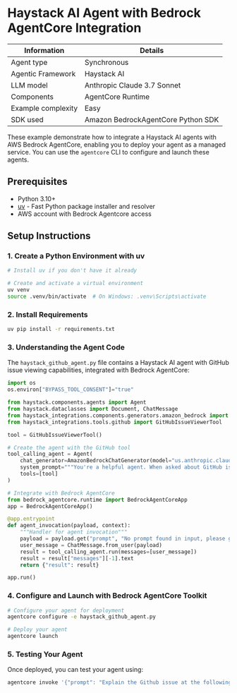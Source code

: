 # Haystack AI Agent with Bedrock AgentCore Integration

| Information         | Details                                                                      |
|---------------------|------------------------------------------------------------------------------|
| Agent type          | Synchronous                                                                 |
| Agentic Framework   | Haystack AI                                                                    |
| LLM model           | Anthropic Claude 3.7 Sonnet                                                     |
| Components          | AgentCore Runtime                                |
| Example complexity  | Easy                                                                 |
| SDK used            | Amazon BedrockAgentCore Python SDK                                           |

These example demonstrate how to integrate a Haystack AI agents with AWS Bedrock AgentCore, enabling you to deploy your agent as a managed service. You can use the `agentcore` CLI to configure and launch these agents. 

## Prerequisites

- Python 3.10+
- [uv](https://github.com/astral-sh/uv) - Fast Python package installer and resolver
- AWS account with Bedrock Agentcore access

## Setup Instructions

### 1. Create a Python Environment with uv

```bash
# Install uv if you don't have it already

# Create and activate a virtual environment
uv venv
source .venv/bin/activate  # On Windows: .venv\Scripts\activate
```

### 2. Install Requirements

```bash
uv pip install -r requirements.txt
```

### 3. Understanding the Agent Code

The `haystack_github_agent.py` file contains a Haystack AI agent with GitHub issue viewing capabilities, integrated with Bedrock AgentCore:

```python
import os
os.environ["BYPASS_TOOL_CONSENT"]="true"

from haystack.components.agents import Agent
from haystack.dataclasses import Document, ChatMessage
from haystack_integrations.components.generators.amazon_bedrock import AmazonBedrockChatGenerator
from haystack_integrations.tools.github import GitHubIssueViewerTool

tool = GitHubIssueViewerTool()

# Create the agent with the GitHub tool
tool_calling_agent = Agent(
    chat_generator=AmazonBedrockChatGenerator(model="us.anthropic.claude-3-7-sonnet-20250219-v1:0"),
    system_prompt="""You're a helpful agent. When asked about GitHub issues, use the github issue viewer tool to find the information and then summarize the findings based on the link provided.""",
    tools=[tool]
)

# Integrate with Bedrock AgentCore
from bedrock_agentcore.runtime import BedrockAgentCoreApp
app = BedrockAgentCoreApp()

@app.entrypoint
def agent_invocation(payload, context):
    """Handler for agent invocation"""
    payload = payload.get("prompt", "No prompt found in input, please guide customer to create a json payload with prompt key")
    user_message = ChatMessage.from_user(payload)
    result = tool_calling_agent.run(messages=[user_message])
    result = result["messages"][-1].text
    return {"result": result}

app.run()
```

### 4. Configure and Launch with Bedrock AgentCore Toolkit

```bash
# Configure your agent for deployment
agentcore configure -e haystack_github_agent.py

# Deploy your agent
agentcore launch
```

### 5. Testing Your Agent

Once deployed, you can test your agent using:

```bash
agentcore invoke '{"prompt": "Explain the Github issue at the following url GH_ISSUE_URL"}'
```